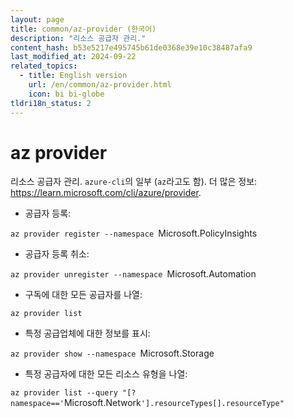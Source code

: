 ```yaml
---
layout: page
title: common/az-provider (한국어)
description: "리소스 공급자 관리."
content_hash: b53e5217e495745b61de0368e39e10c38487afa9
last_modified_at: 2024-09-22
related_topics:
  - title: English version
    url: /en/common/az-provider.html
    icon: bi bi-globe
tldri18n_status: 2
---
```

# az provider

리소스 공급자 관리.
`azure-cli`의 일부 (`az`라고도 함).
더 많은 정보: <https://learn.microsoft.com/cli/azure/provider>.

- 공급자 등록:

`az provider register --namespace `<span class="tldr-var badge badge-pill bg-dark-lm bg-white-dm text-white-lm text-dark-dm font-weight-bold">Microsoft.PolicyInsights</span>

- 공급자 등록 취소:

`az provider unregister --namespace `<span class="tldr-var badge badge-pill bg-dark-lm bg-white-dm text-white-lm text-dark-dm font-weight-bold">Microsoft.Automation</span>

- 구독에 대한 모든 공급자를 나열:

`az provider list`

- 특정 공급업체에 대한 정보를 표시:

`az provider show --namespace `<span class="tldr-var badge badge-pill bg-dark-lm bg-white-dm text-white-lm text-dark-dm font-weight-bold">Microsoft.Storage</span>

- 특정 공급자에 대한 모든 리소스 유형을 나열:

`az provider list --query "[?namespace=='`<span class="tldr-var badge badge-pill bg-dark-lm bg-white-dm text-white-lm text-dark-dm font-weight-bold">Microsoft.Network</span>`'].resourceTypes[].resourceType"`

